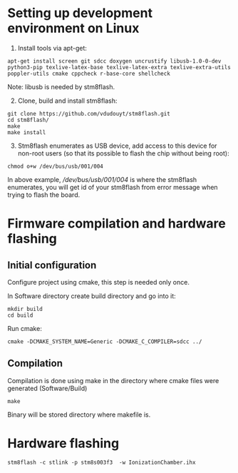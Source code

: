 # Setting up development environment on Linux

1.  Install tools via apt-get:

```console
apt-get install screen git sdcc doxygen uncrustify libusb-1.0-0-dev python3-pip texlive-latex-base texlive-latex-extra texlive-extra-utils poppler-utils cmake cppcheck r-base-core shellcheck
```
Note: libusb is needed by stm8flash.

2. Clone, build and install stm8flash:

```console
git clone https://github.com/vdudouyt/stm8flash.git
cd stm8flash/
make
make install
```

3. Stm8flash enumerates as USB device, add access to this device for non-root users (so that its possible to flash the chip without being root):

```console
chmod o+w /dev/bus/usb/001/004
```

In above example, _/dev/bus/usb/001/004_ is where the stm8flash enumerates, you will get id of your stm8flash from error message when trying to flash the board.

# Firmware compilation and hardware flashing

## Initial configuration

Configure project using cmake, this step is needed only once.

In Software directory create build directory and go into it:

```
mkdir build
cd build
```

Run cmake:

```
cmake -DCMAKE_SYSTEM_NAME=Generic -DCMAKE_C_COMPILER=sdcc ../
```

## Compilation

Compilation is done using make in the directory where cmake files were generated (Software/Build)

```
make
```

Binary will be stored directory where makefile is.

# Hardware flashing

```
stm8flash -c stlink -p stm8s003f3  -w IonizationChamber.ihx
```
